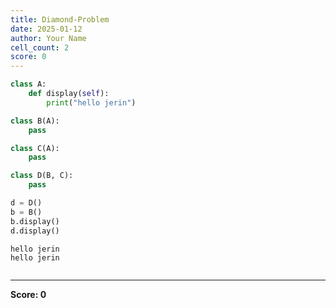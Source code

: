 ```yaml
---
title: Diamond-Problem
date: 2025-01-12
author: Your Name
cell_count: 2
score: 0
---
```


```python
class A:
    def display(self):
        print("hello jerin")

class B(A):
    pass

class C(A):
    pass

class D(B, C):
    pass

d = D()
b = B()
b.display()
d.display()

```

    hello jerin
    hello jerin



```python

```


---
**Score: 0**